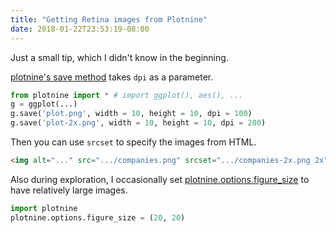 ```yaml
---
title: "Getting Retina images from Plotnine"
date: 2018-01-22T23:53:19-08:00
---
```


Just a small tip, which I didn't know in the beginning.

[plotnine's save method](http://plotnine.readthedocs.io/en/stable/generated/plotnine.ggplot.html#plotnine.ggplot.save) takes `dpi` as a parameter.

```python
from plotnine import * # import ggplot(), aes(), ...
g = ggplot(...)
g.save('plot.png', width = 10, height = 10, dpi = 100)
g.save('plot-2x.png', width = 10, height = 10, dpi = 200)
```

Then you can use `srcset` to specify the images from HTML.

```html
<img alt="..." src=".../companies.png" srcset=".../companies-2x.png 2x"/>
```

Also during exploration, I occasionally set [plotnine.options.figure_size](http://plotnine.readthedocs.io/en/stable/generated/plotnine.options.figure_size.html) to have relatively large images.

```python
import plotnine
plotnine.options.figure_size = (20, 20)
```
